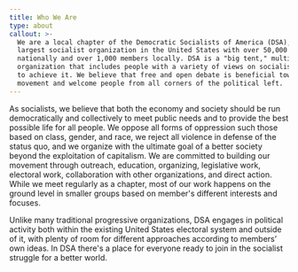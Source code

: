 ```yaml
---
title: Who We Are
type: about
callout: >-
  We are a local chapter of the Democratic Socialists of America (DSA), the
  largest socialist organization in the United States with over 50,000 members
  nationally and over 1,000 members locally. DSA is a "big tent," multi-tendency
  organization that includes people with a variety of views on socialism and how
  to achieve it. We believe that free and open debate is beneficial towards our
  movement and welcome people from all corners of the political left.
---
```

As socialists, we believe that both the economy and society should be run democratically and collectively to meet public needs and to provide the best possible life for all people. We oppose all forms of oppression such those based on class, gender, and race, we reject all violence in defense of the status quo, and we organize with the ultimate goal of a better society beyond the exploitation of capitalism. We are committed to building our movement through outreach, education, organizing, legislative work, electoral work, collaboration with other organizations, and direct action. While we meet regularly as a chapter, most of our work happens on the ground level in smaller groups based on member's different interests and focuses.

Unlike many traditional progressive organizations, DSA engages in political activity both within the existing United States electoral system and outside of it, with plenty of room for different approaches according to members’ own ideas. In DSA there's a place for everyone ready to join in the socialist struggle for a better world.
